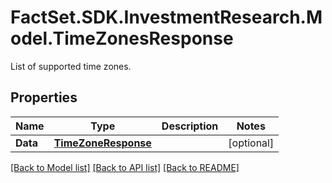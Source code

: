 # FactSet.SDK.InvestmentResearch.Model.TimeZonesResponse
List of supported time zones.

## Properties

Name | Type | Description | Notes
------------ | ------------- | ------------- | -------------
**Data** | [**TimeZoneResponse**](TimeZoneResponse.md) |  | [optional] 

[[Back to Model list]](../README.md#documentation-for-models) [[Back to API list]](../README.md#documentation-for-api-endpoints) [[Back to README]](../README.md)

